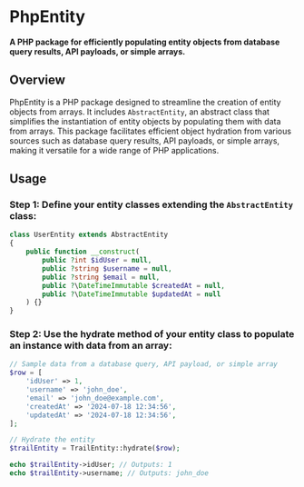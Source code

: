 # PhpEntity

**A PHP package for efficiently populating entity objects from database query results, API payloads, or simple arrays.**

## Overview

PhpEntity is a PHP package designed to streamline the creation of entity objects from arrays. It includes `AbstractEntity`, an abstract class that simplifies the instantiation of entity objects by populating them with data from arrays. This package facilitates efficient object hydration from various sources such as database query results, API payloads, or simple arrays, making it versatile for a wide range of PHP applications.

## Usage

### Step 1: Define your entity classes extending the `AbstractEntity` class:

```php
class UserEntity extends AbstractEntity
{
    public function __construct(
        public ?int $idUser = null,
        public ?string $username = null,
        public ?string $email = null,
        public ?\DateTimeImmutable $createdAt = null,
        public ?\DateTimeImmutable $updatedAt = null
    ) {}
}
```

### Step 2: Use the hydrate method of your entity class to populate an instance with data from an array:

```php
// Sample data from a database query, API payload, or simple array
$row = [
    'idUser' => 1,
    'username' => 'john_doe',
    'email' => 'john_doe@example.com',
    'createdAt' => '2024-07-18 12:34:56',
    'updatedAt' => '2024-07-18 12:34:56',
];

// Hydrate the entity
$trailEntity = TrailEntity::hydrate($row);

echo $trailEntity->idUser; // Outputs: 1
echo $trailEntity->username; // Outputs: john_doe
```
